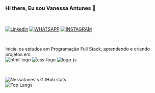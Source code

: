 ### Hi there, Eu sou Vanessa Antunes 👋
<br>

[![Linkedin](https://img.shields.io/badge/LinkedIn-0077B5?style=for-the-badge&logo=linkedin&logoColor=white)](https://www.linkedin.com/in/vanessa-antunes-4375b72ab/)
[![WHATSAPP](https://img.shields.io/badge/WhatsApp-25D366?style=for-the-badge&logo=whatsapp&logoColor=white)](https://web.whatsapp.com/+5546999290989)
[![INSTAGRAM](https://img.shields.io/badge/Instagram-E4405F?style=for-the-badge&logo=instagram&logoColor=white)](https://www.instagram.com/essatunes/)

<br>


Iniciei os estudos em Programação Full Stack, aprendendo e criando projetos em:
<br>
<img src="https://img.shields.io/badge/HTML5-E34F26?style=for-the-badge&logo=html5&logoColor=white" alt="html-logo"/>  <img src="https://img.shields.io/badge/CSS3-1572B6?style=for-the-badge&logo=css3&logoColor=white" alt="css-logo"/>  <img src="https://img.shields.io/badge/JavaScript-F7DF1E?style=for-the-badge&logo=javascript&logoColor=black" alt="logo-js"/>

<br>

![Nessatunes's GitHub stats](https://github-readme-stats.vercel.app/api?username=Nessatunes&show_icons=true&theme=github_dark_dimmed)  
![Top Langs](https://github-readme-stats.vercel.app/api/top-langs/?username=Nessatunes&layout=compact&theme=github_dark_dimmed)




